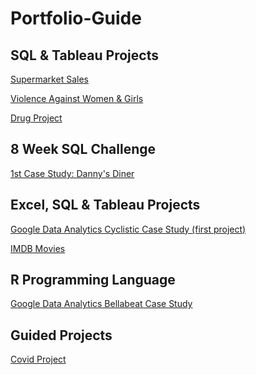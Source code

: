 # Portfolio-Guide

<h2> SQL & Tableau Projects </h2>

<a href="https://github.com/Dimitra-Nikoloutsou/Supermarket-Sales.git">Supermarket Sales</a>

<a href="https://github.com/Dimitra-Nikoloutsou/Violence-Against-Women-Girls.git">Violence Against Women & Girls</a>

<a href="https://github.com/Dimitra-Nikoloutsou/Drug-Project.git">Drug Project</a>


<h2> 8 Week SQL Challenge </h2>

<a href="https://github.com/Dimitra-Nikoloutsou/Danny-s-Dinner.git">1st Case Study: Danny's Diner</a>

<h2> Excel, SQL & Tableau Projects </h2>

<a href="https://github.com/Dimitra-Nikoloutsou/Google_Data_Analytics_Cyclistic_Case_Study_first-project.git">Google Data Analytics Cyclistic Case Study (first project)</a>

<a href="https://github.com/Dimitra-Nikoloutsou/IMDB-Movies.git">IMDB Movies</a>

<h2> R Programming Language </h2>

<a href="https://github.com/Dimitra-Nikoloutsou/Google_Data_Analytics_Bellabeat_Case_Study.git">Google Data Analytics Bellabeat Case Study</a>

<h2> Guided Projects </h2>

<a href="https://github.com/Dimitra-Nikoloutsou/Covid-project.git">Covid Project</a>


